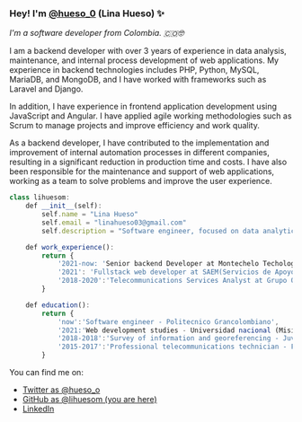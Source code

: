 ### Hey! I'm [@hueso_0](https://twitter.com/hueso_0) (Lina Hueso) ✨
<p>
  <em>I'm a software developer from Colombia. 🇨🇴</a>🤓 </em>
 </p>
<p>I am a backend developer with over 3 years of experience in data analysis, maintenance, and internal process development of web applications. My experience in backend technologies includes PHP, Python, MySQL, MariaDB, and MongoDB, and I have worked with frameworks such as Laravel and Django.

In addition, I have experience in frontend application development using JavaScript and Angular. I have applied agile working methodologies such as Scrum to manage projects and improve efficiency and work quality.

As a backend developer, I have contributed to the implementation and improvement of internal automation processes in different companies, resulting in a significant reduction in production time and costs. I have also been responsible for the maintenance and support of web applications, working as a team to solve problems and improve the user experience. </p>

```javascript
class lihuesom:
    def __init__(self):
        self.name = "Lina Hueso"
        self.email = "linahueso03@gmail.com"
        self.description = "Software engineer, focused on data analytics"

    def work_experience():
        return {
            '2021-now: 'Senior backend Developer at Montechelo Techology',
            '2021': 'Fullstack web developer at SAEM(Servicios de Apoyo Empresarial Masivo)',
            '2018-2020':'Telecommunications Services Analyst at Grupo Oesia'
        }

    def education():
        return {
            'now':'Software engineer - Politecnico Grancolombiano',
            '2021:'Web development studies - Universidad nacional (Mision TIC)',
            '2018-2018':'Survey of information and georeferencing - JuvenTic Colnodo',
            '2015-2017':'Professional telecommunications technician - Fundación San Mateo'
        }
```

You can find me on:

* [Twitter as @hueso_o](https://twitter.com/hueso_0)
* [GitHub as @lihuesom (you are here)](https://github.com/lihuesom)
* [LinkedIn](https://linkedin.com/in/lihuesom)
